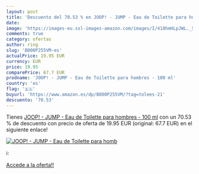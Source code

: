 ```yaml
---
layout: post
title: 'Descuento del 70.53 % en JOOP! - JUMP - Eau de Toilette para homb'
date: 
image: 'https://images-eu.ssl-images-amazon.com/images/I/418hmHLpJWL._SL200_.jpg'
comments: true
category: ofertas
author: ring
slug: 'B000P255VM-es'
actualPrice: 19.95 EUR
currency: EUR
price: 19.95
comparePrice: 67.7 EUR
prodname: 'JOOP! - JUMP - Eau de Toilette para hombres - 100 ml'
country: 'es'
flag: '🇪🇸'
buyurl: 'https://www.amazon.es/dp/B000P255VM/?tag=tolees-21'
descuento: '70.53'
---
```


Tienes [JOOP! - JUMP - Eau de Toilette para hombres - 100 ml](https://www.amazon.es/dp/B000P255VM/?tag=tolees-21) con un 70.53 % de descuento con precio de oferta de 19.95 EUR (original: 67.7 EUR) en el siguiente enlace!

[![JOOP! - JUMP - Eau de Toilette para homb](https://images-eu.ssl-images-amazon.com/images/I/418hmHLpJWL._SL200_.jpg)](https://www.amazon.es/dp/B000P255VM/?tag=tolees-21)

ℹ️:


[Accede a la oferta!!](https://www.amazon.es/dp/B000P255VM/?tag=tolees-21)
